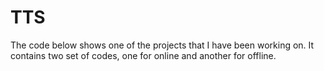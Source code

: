 # TTS
The code below shows one of the projects that I have been working on.
It contains two set of codes, one for online and another for offline.

